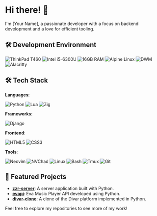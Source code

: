 # Hi there! 👋

I'm [Your Name], a passionate developer with a focus on backend development and a love for efficient tooling.

## 🛠️ Development Environment

![ThinkPad T460](https://img.shields.io/badge/ThinkPad%20T460-000000?style=for-the-badge&logo=thinkpad&logoColor=white) ![Intel i5-6300U](https://img.shields.io/badge/Intel%20i5--6300U-0071C5?style=for-the-badge&logo=intel&logoColor=white) ![16GB RAM](https://img.shields.io/badge/16GB%20RAM-0071C5?style=for-the-badge&logo=ddr4&logoColor=white) ![Alpine Linux](https://img.shields.io/badge/Alpine_Linux-0D597F?style=for-the-badge&logo=alpine-linux&logoColor=white) ![DWM](https://img.shields.io/badge/DWM-000000?style=for-the-badge&logo=dwm&logoColor=white) ![Alacritty](https://img.shields.io/badge/Alacritty-F46D01?style=for-the-badge&logo=alacritty&logoColor=white)

## 🛠️ Tech Stack

**Languages**:

![Python](https://img.shields.io/badge/Python-3776AB?style=for-the-badge&logo=python&logoColor=white) ![Lua](https://img.shields.io/badge/Lua-2C2D72?style=for-the-badge&logo=lua&logoColor=white) ![Zig](https://img.shields.io/badge/Zig-F7A41D?style=for-the-badge&logo=zig&logoColor=white)

**Frameworks**:

![Django](https://img.shields.io/badge/Django-092E20?style=for-the-badge&logo=django&logoColor=white)

**Frontend**:

 ![HTML5](https://img.shields.io/badge/HTML5-E34F26?style=for-the-badge&logo=html5&logoColor=white) ![CSS3](https://img.shields.io/badge/CSS3-1572B6?style=for-the-badge&logo=css3&logoColor=white)

**Tools**:

 ![Neovim](https://img.shields.io/badge/Neovim-57A143?style=for-the-badge&logo=neovim&logoColor=white) ![NVChad](https://img.shields.io/badge/NVChad-57A143?style=for-the-badge&logo=neovim&logoColor=white) ![Linux](https://img.shields.io/badge/Linux-FCC624?style=for-the-badge&logo=linux&logoColor=black) ![Bash](https://img.shields.io/badge/Bash-4EAA25?style=for-the-badge&logo=gnu-bash&logoColor=white) ![Tmux](https://img.shields.io/badge/Tmux-1BB91F?style=for-the-badge&logo=tmux&logoColor=white) ![Git](https://img.shields.io/badge/Git-F05032?style=for-the-badge&logo=git&logoColor=white)

## 🌟 Featured Projects

- **[zzr-server](https://github.com/x017/zzr-server)**: A server application built with Python.
- **[evapi](https://github.com/x017/evapi)**: Eva Music Player API developed using Python.
- **[divar-clone](https://github.com/x017/divar-clone)**: A clone of the Divar platform implemented in Python.

Feel free to explore my repositories to see more of my work!
